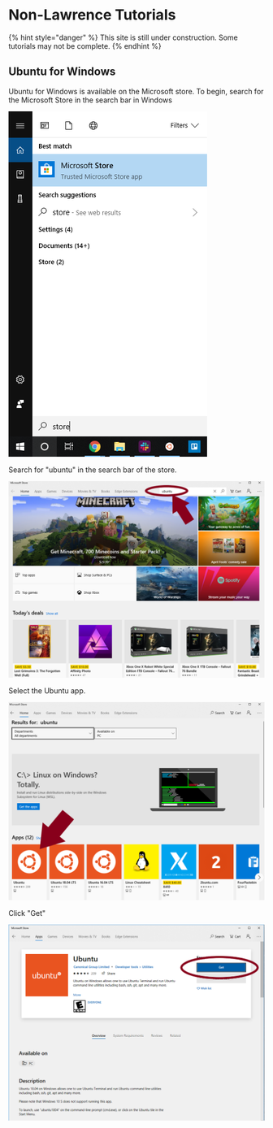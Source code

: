 # Non-Lawrence Tutorials

{% hint style="danger" %}
This site is still under construction.  Some tutorials may not be complete.
{% endhint %}

## Ubuntu for Windows

Ubuntu for Windows is available on the Microsoft store.  To begin, search for the Microsoft Store in the search bar in Windows

![](../../.gitbook/assets/ubuntu-1%20%284%29%20%284%29%20%284%29%20%282%29.png)

Search for "ubuntu" in the search bar of the store.

![](../../.gitbook/assets/ubuntu1%20%281%29.png)

Select the Ubuntu app.

![](../../.gitbook/assets/ubuntu2%20%281%29%20%281%29%20%281%29%20%281%29.png)

Click "Get"

![](../../.gitbook/assets/ubuntu3%20%282%29%20%282%29%20%282%29.png)











